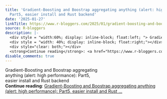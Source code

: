 ```yaml
---
title: 'Gradient-Boosting and Boostrap aggregating anything (alert: high performance):
  Part5, easier install and Rust backend'
date: '2025-01-27'
linkTitle: https://www.r-bloggers.com/2025/01/gradient-boosting-and-boostrap-aggregating-anything-alert-high-performance-part5-easier-install-and-rust-backend/
source: R-bloggers
description: |-
  <div style = "width:60%; display: inline-block; float:left; "> Gradient-Boosting and Boostrap aggregating anything (alert: high performance): Part5, easier install and Rust backend</div>
  <div style = "width: 40%; display: inline-block; float:right;"></div>
  <div style="clear: both;"></div>
  <strong>Continue reading</strong>: <a href="https://www.r-bloggers.com/2025/01/gradient-boosting-and-boostrap-aggregating-anything-alert-high-performance-part5-easier-install-and-rust-backend/">Gradient-Boosting and Boostrap aggregating anything (alert: high performance): Part5, easier install and Rust ...
disable_comments: true
---
```

<div style = "width:60%; display: inline-block; float:left; "> Gradient-Boosting and Boostrap aggregating anything (alert: high performance): Part5, easier install and Rust backend</div>
<div style = "width: 40%; display: inline-block; float:right;"></div>
<div style="clear: both;"></div>
<strong>Continue reading</strong>: <a href="https://www.r-bloggers.com/2025/01/gradient-boosting-and-boostrap-aggregating-anything-alert-high-performance-part5-easier-install-and-rust-backend/">Gradient-Boosting and Boostrap aggregating anything (alert: high performance): Part5, easier install and Rust ...